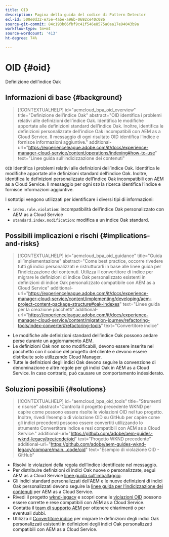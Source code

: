 ```yaml
---
title: OID
description: Pagina della guida del codice di Pattern Detector
exl-id: 500e0d32-e75e-4abe-a96b-0692ce40c086
source-git-commit: 84c193b66fbf9c41f546e8575a0aa17e94043b9a
workflow-type: tm+mt
source-wordcount: '413'
ht-degree: 74%

---
```


# OID {#oid}

Definizione dell’indice Oak

## Informazioni di base {#background}

>[!CONTEXTUALHELP]
>id="aemcloud_bpa_oid_overview"
>title="Definizione dell’indice Oak"
>abstract="OID identifica i problemi relativi alle definizioni dell’indice Oak. Identifica le modifiche apportate alle definizioni standard dell’indice Oak. Inoltre, identifica le definizioni personalizzate dell’indice Oak incompatibili con AEM as a Cloud Service. Il messaggio di ogni risultato OID identifica l’indice e fornisce informazioni aggiuntive."
>additional-url="https://experienceleague.adobe.com/it/docs/experience-manager-cloud-service/content/operations/indexing#how-to-use" text="Linee guida sull’indicizzazione dei contenuti"

`OID`  Identifica i problemi relativi alle definizioni dell’indice Oak. Identifica le modifiche apportate alle definizioni standard dell’indice Oak. Inoltre, identifica le definizioni personalizzate dell’indice Oak incompatibili con AEM as a Cloud Service. Il messaggio per ogni `OID` la ricerca identifica l’indice e fornisce informazioni aggiuntive.

I sottotipi vengono utilizzati per identificare i diversi tipi di informazioni:

* `index.rule.violation`: incompatibilità dell’indice Oak personalizzato con AEM as a Cloud Service
* `standard.index.modification`: modifica a un indice Oak standard.

## Possibili implicazioni e rischi {#implications-and-risks}

>[!CONTEXTUALHELP]
>id="aemcloud_bpa_oid_guidance"
>title="Guida all’implementazione"
>abstract="Come best practice, occorre rivedere tutti gli indici personalizzati e ristrutturarli in base alle linee guida per l’indicizzazione dei contenuti. Utilizza il convertitore di indice per migrare le definizioni di indice Oak personalizzato esistenti in definizioni di indice Oak personalizzato compatibile con AEM as a Cloud Service"
>additional-url="https://experienceleague.adobe.com/it/docs/experience-manager-cloud-service/content/implementing/developing/aem-project-content-package-structure#oak-indexes" text="Linee guida per la creazione pacchetti"
>additional-url="https://experienceleague.adobe.com/it/docs/experience-manager-cloud-service/content/migration-journey/refactoring-tools/index-converter#refactoring-tools" text="Convertitore indice"

* Le modifiche alle definizioni standard dell’indice Oak possono andare perse durante un aggiornamento AEM.
* Le definizioni Oak non sono modificabili, devono essere inserite nel pacchetto con il codice del progetto del cliente e devono essere distribuite solo utilizzando Cloud Manager.
* Tutte le definizioni degli indici Oak devono seguire la convenzione di denominazione e altre regole per gli indici Oak in AEM as a Cloud Service. In caso contrario, può causare un comportamento indesiderato.

## Soluzioni possibili {#solutions}

>[!CONTEXTUALHELP]
>id="aemcloud_bpa_oid_tools"
>title="Strumenti e risorse"
>abstract="Controlla il progetto precedente WKND per capire come possono essere risolte le violazioni OID nel tuo progetto. Inoltre, rivedi l’esempio di violazione OID su GitHub per capire come gli indici precedenti possono essere convertiti utilizzando lo strumento Convertitore indice e resi compatibili con AEM as a Cloud Service."
>additional-url="https://github.com/adobe/aem-guides-wknd-legacy/tree/code/oid" text="Progetto WKND precedente"
>additional-url="https://github.com/adobe/aem-guides-wknd-legacy/compare/main...code/oid" text="Esempio di violazione OID - GitHub"

* Risolvi le violazioni della regola dell’indice identificate nel messaggio.
* Per distribuire definizioni di indici Oak nuove o personalizzate, segui AEM as a Cloud Service [linee guida sull’imballaggio](https://experienceleague.adobe.com/it/docs/experience-manager-cloud-service/content/implementing/developing/aem-project-content-package-structure).
* Gli indici standard personalizzati dell’AEM e le nuove definizioni di indici Oak personalizzati devono seguire la [linee guida per l’indicizzazione dei contenuti](https://experienceleague.adobe.com/en/docs/experience-manager-cloud-service/content/operations/indexing#preparing-the-new-index-definition) per AEM as a Cloud Service.
* Rivedi il progetto [wknd-legacy](https://github.com/adobe/aem-guides-wknd-legacy/tree/code/oid) e scopri come le [violazioni OID](https://github.com/adobe/aem-guides-wknd-legacy/compare/main...code/oid) possono essere corrette e rese compatibili con AEM as a Cloud Service.
* Contatta il [team di supporto AEM](https://helpx.adobe.com/it/enterprise/using/support-for-experience-cloud.html) per ottenere chiarimenti o per eventuali dubbi.
* Utilizza il [Convertitore indice](https://experienceleague.adobe.com/it/docs/experience-manager-cloud-service/content/migration-journey/refactoring-tools/index-converter#refactoring-tools) per migrare le definizioni degli indici Oak personalizzati esistenti in definizioni degli indici Oak personalizzati compatibili con AEM as a Cloud Service.
